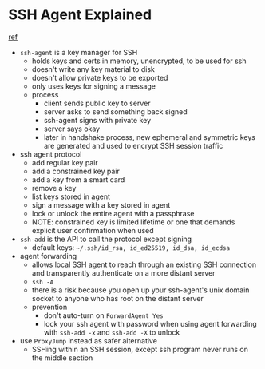 # SSH Agent Explained
[ref](https://smallstep.com/blog/ssh-agent-explained/)

- `ssh-agent` is a key manager for SSH
  - holds keys and certs in memory, unencrypted, to be used for ssh
  - doesn't write any key material to disk
  - doesn't allow private keys to be exported
  - only uses keys for signing a message
  - process
    - client sends public key to server
    - server asks to send something back signed
    - ssh-agent signs with private key
    - server says okay
    - later in handshake process, new ephemeral and symmetric keys are generated and used to encrypt SSH session traffic
- ssh agent protocol
  - add regular key pair
  - add a constrained key pair
  - add a key from a smart card
  - remove a key
  - list keys stored in agent
  - sign a message with a key stored in agent
  - lock or unlock the entire agent with a passphrase
  - NOTE: constrained key is limited lifetime or one that demands explicit user confirmation when used
- `ssh-add` is the API to call the protocol except signing
  - default keys: `~/.ssh/id_rsa, id_ed25519, id_dsa, id_ecdsa`
- agent forwarding
  - allows local SSH agent to reach through an existing SSH connection and transparently authenticate on a more distant server
  - `ssh -A`
  - there is a risk because you open up your ssh-agent's unix domain socket to anyone who has root on the distant server
  - prevention
    - don't auto-turn on `ForwardAgent Yes`
    - lock your ssh agent with password when using agent forwarding with `ssh-add -x` and `ssh-add -X` to unlock
- use `ProxyJump` instead as safer alternative
  - SSHing within an SSH session, except ssh program never runs on the middle section